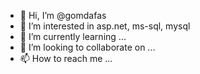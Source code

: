 - 👋 Hi, I’m @gomdafas
- 👀 I’m interested in asp.net, ms-sql, mysql
- 🌱 I’m currently learning ...
- 💞️ I’m looking to collaborate on ...
- 📫 How to reach me ...

<!---
gomdafas/gomdafas is a ✨ special ✨ repository because its `README.md` (this file) appears on your GitHub profile.
You can click the Preview link to take a look at your changes.
--->
